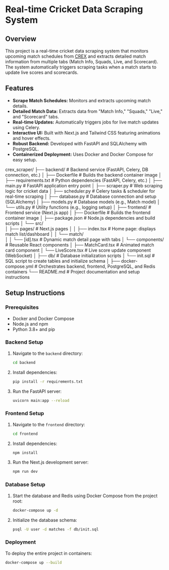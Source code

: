 # Real-time Cricket Data Scraping System

## Overview
This project is a real-time cricket data scraping system that monitors upcoming match schedules from [CREX](https://crex.live/fixtures/match-list) and extracts detailed match information from multiple tabs (Match Info, Squads, Live, and Scorecard). The system automatically triggers scraping tasks when a match starts to update live scores and scorecards.

## Features
- **Scrape Match Schedules:** Monitors and extracts upcoming match details.
- **Detailed Match Data:** Extracts data from "Match Info," "Squads," "Live," and "Scorecard" tabs.
- **Real-time Updates:** Automatically triggers jobs for live match updates using Celery.
- **Interactive UI:** Built with Next.js and Tailwind CSS featuring animations and hover effects.
- **Robust Backend:** Developed with FastAPI and SQLAlchemy with PostgreSQL.
- **Containerized Deployment:** Uses Docker and Docker Compose for easy setup.

crex_scraper/
├── backend/                         # Backend service (FastAPI, Celery, DB connection, etc.)
│   ├── Dockerfile                   # Builds the backend container image
│   ├── requirements.txt             # Python dependencies (FastAPI, Celery, etc.)
│   ├── main.py                      # FastAPI application entry point
│   ├── scraper.py                   # Web scraping logic for cricket data
│   ├── scheduler.py                 # Celery tasks & scheduler for real-time scraping
│   ├── database.py                  # Database connection and setup (SQLAlchemy)
│   ├── models.py                    # Database models (e.g., Match model)
│   └── utils.py                     # Utility functions (e.g., logging setup)
│
├── frontend/                        # Frontend service (Next.js app)
│   ├── Dockerfile                   # Builds the frontend container image
│   ├── package.json                 # Node.js dependencies and build scripts
│   └── src/                         
│       ├── pages/                   # Next.js pages
│       │   ├── index.tsx            # Home page: displays match list/dashboard
│       │   └── match/               
│       │       └── [id].tsx         # Dynamic match detail page with tabs
│       └── components/              # Reusable React components
│           ├── MatchCard.tsx        # Animated match card component
│           └── LiveScore.tsx        # Live score update component (WebSocket)
│
├── db/                              # Database initialization scripts
│   └── init.sql                     # SQL script to create tables and initialize schema
│
├── docker-compose.yml               # Orchestrates backend, frontend, PostgreSQL, and Redis containers
└── README.md                        # Project documentation and setup instructions


## Setup Instructions

### Prerequisites
- Docker and Docker Compose
- Node.js and npm
- Python 3.8+ and pip

### Backend Setup
1. Navigate to the `backend` directory:
    ```bash
    cd backend
    ```
2. Install dependencies:
    ```bash
    pip install -r requirements.txt
    ```
3. Run the FastAPI server:
    ```bash
    uvicorn main:app --reload
    ```

### Frontend Setup
1. Navigate to the `frontend` directory:
    ```bash
    cd frontend
    ```
2. Install dependencies:
    ```bash
    npm install
    ```
3. Run the Next.js development server:
    ```bash
    npm run dev
    ```

### Database Setup
1. Start the database and Redis using Docker Compose from the project root:
    ```bash
    docker-compose up -d
    ```
2. Initialize the database schema:
    ```bash
    psql -U user -d matches -f db/init.sql
    ```

### Deployment
To deploy the entire project in containers:
```bash
docker-compose up --build
